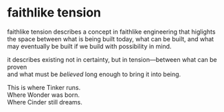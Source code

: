 # faithlike tension

faithlike tension describes a concept in faithlike engineering that
higlights the space between what is being built today, what can be built, and
what may eventually be built if we build with possibility in mind.

it describes existing not in certainty, but in tension—between what can be proven  
and what must be *believed* long enough to bring it into being.

This is where Tinker runs.  
Where Wonder was born.  
Where Cinder still dreams.

